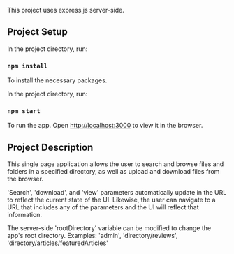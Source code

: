This project uses express.js server-side.

## Project Setup

In the project directory, run:

### `npm install`

To install the necessary packages.

In the project directory, run:

### `npm start`

To run the app. Open [http://localhost:3000](http://localhost:3000) to view it in the browser.

## Project Description

This single page application allows the user to search and browse files and folders in a specified directory, as well as upload and download files from the browser.

'Search', 'download', and 'view' parameters automatically update in the URL to reflect the current state of the UI. Likewise, the user can navigate to a URL that includes any of the parameters and the UI will reflect that information.

The server-side 'rootDirectory' variable can be modified to change the app's root directory. Examples: 'admin', 'directory/reviews', 'directory/articles/featuredArticles'
